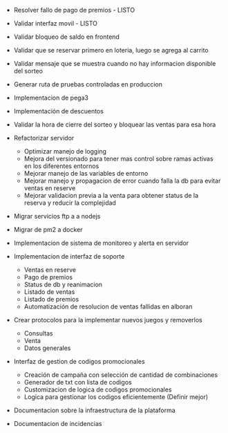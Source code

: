 - Resolver fallo de pago de premios - LISTO
- Validar interfaz movil - LISTO
- Validar bloqueo de saldo en frontend
- Validar que se reservar primero en loteria, luego se agrega al carrito 
- Validar mensaje que se muestra cuando no hay informacion disponible del sorteo
- Generar ruta de pruebas controladas en produccion

- Implementacion de pega3
- Implementación de descuentos 
- Validar la hora de cierre del sorteo y bloquear las ventas para esa hora

- Refactorizar servidor
    - Optimizar manejo de logging
    - Mejora del versionado para tener mas control sobre ramas activas en los diferentes entornos
    - Mejorar manejo de las variables de entorno
    - Mejorar manejo y propagacion de error cuando falla la db para evitar ventas en reserve
    - Mejorar validacion previa a la venta para obtener status de la reserva y reducir la complejidad

- Migrar servicios ftp a a nodejs
- Migrar de pm2 a docker

- Implementacion de sistema de monitoreo y alerta en servidor

- Implementacion de interfaz de soporte
    - Ventas en reserve
    - Pago de premios
    - Status de db y reanimacion
    - Listado de ventas
    - Listado de premios
    - Automatización de resolucion de ventas fallidas en alboran

- Crear protocolos para la implementar nuevos juegos y removerlos
    - Consultas
    - Venta
    - Datos generales

- Interfaz de gestion de codigos promocionales
    - Creación de campaña con selección de cantidad de combinaciones
    - Generador de txt con lista de codigos
    - Customizacion de logica de codigos promocionales
    - Logica para gestionar los codigos eficientemente (Definir mejor)


- Documentacion sobre la infraestructura de la plataforma
- Documentacion de incidencias
